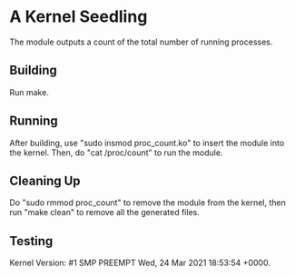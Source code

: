 # A Kernel Seedling

The module outputs a count of the total number of running processes.

## Building

Run make.

## Running

After building, use "sudo insmod proc_count.ko" to insert the module into the kernel. Then, 
do "cat /proc/count" to run the module.

## Cleaning Up

Do "sudo rmmod proc_count" to remove the module from the kernel, then run "make clean" to 
remove all the generated files.

## Testing

Kernel Version: #1 SMP PREEMPT Wed, 24 Mar 2021 18:53:54 +0000.
